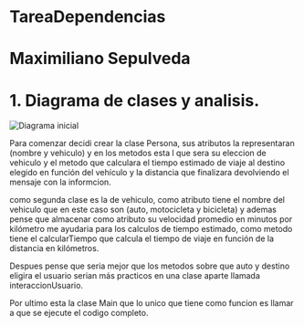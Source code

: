 # TareaDependencias

# Maximiliano Sepulveda

# 1. Diagrama de clases y analisis.

![Diagrama inicial](https://github.com/Makx3/TareaDependencias/assets/142506889/fca27775-b102-42dc-a245-1e1ddd0d0385)

Para comenzar decidi crear la clase Persona, sus atributos la representaran (nombre y vehiculo) y en los metodos esta l que sera su eleccion de vehiculo y el metodo que calculara el tiempo  estimado de viaje al destino elegido en función del vehículo y la distancia que finalizara devolviendo el mensaje con la informcion.

como segunda clase es la de vehiculo, como atributo tiene el nombre del vehiculo que en este caso son (auto, motocicleta y bicicleta) y ademas pense que almacenar como atributo su velocidad promedio en minutos por kilómetro me ayudaria para los calculos de tiempo estimado, como metodo tiene el calcularTiempo que calcula el tiempo de viaje en función de la distancia en kilómetros.

Despues pense que seria mejor que los metodos sobre que auto y destino eligira el usuario serian más practicos en una clase aparte llamada interaccionUsuario.

Por ultimo esta la clase Main que lo unico que tiene como funcion es llamar a que se ejecute el codigo completo.


